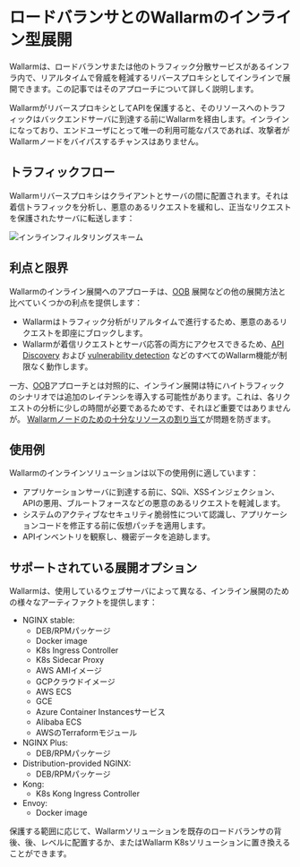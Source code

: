 # ロードバランサとのWallarmのインライン型展開

Wallarmは、ロードバランサまたは他のトラフィック分散サービスがあるインフラ内で、リアルタイムで脅威を軽減するリバースプロキシとしてインラインで展開できます。この記事ではそのアプローチについて詳しく説明します。

WallarmがリバースプロキシとしてAPIを保護すると、そのリソースへのトラフィックはバックエンドサーバに到達する前にWallarmを経由します。インラインになっており、エンドユーザにとって唯一の利用可能なパスであれば、攻撃者がWallarmノードをバイパスするチャンスはありません。

## トラフィックフロー

Wallarmリバースプロキシはクライアントとサーバの間に配置されます。それは着信トラフィックを分析し、悪意のあるリクエストを緩和し、正当なリクエストを保護されたサーバに転送します：

![インラインフィルタリングスキーム](../../images/waf-installation/load-balancing/wallarm-inline-deployment-scheme.png)

## 利点と限界

Wallarmのインライン展開へのアプローチは、[OOB](../oob/overview.ja.md) 展開などの他の展開方法と比べていくつかの利点を提供します：

* Wallarmはトラフィック分析がリアルタイムで進行するため、悪意のあるリクエストを即座にブロックします。
* Wallarmが着信リクエストとサーバ応答の両方にアクセスできるため、[API Discovery](../../about-wallarm/api-discovery.ja.md) および [vulnerability detection](../../about-wallarm/detecting-vulnerabilities.ja.md) などのすべてのWallarm機能が制限なく動作します。

一方、[OOB](../oob/overview.ja.md)アプローチとは対照的に、インライン展開は特にハイトラフィックのシナリオでは追加のレイテンシを導入する可能性があります。これは、各リクエストの分析に少しの時間が必要であるためです、それほど重要ではありませんが。 [Wallarmノードのための十分なリソースの割り当て](../../admin-en/configuration-guides/allocate-resources-for-node.ja.md)が問題を防ぎます。

## 使用例

Wallarmのインラインソリューションは以下の使用例に適しています：

* アプリケーションサーバに到達する前に、SQli、XSSインジェクション、APIの悪用、ブルートフォースなどの悪意のあるリクエストを軽減します。
* システムのアクティブなセキュリティ脆弱性について認識し、アプリケーションコードを修正する前に仮想パッチを適用します。
* APIインベントリを観察し、機密データを追跡します。

## サポートされている展開オプション

Wallarmは、使用しているウェブサーバによって異なる、インライン展開のための様々なアーティファクトを提供します：

* NGINX stable:
   * DEB/RPMパッケージ
   * Docker image
   * K8s Ingress Controller
   * K8s Sidecar Proxy
   * AWS AMIイメージ
   * GCPクラウドイメージ
   * AWS ECS
   * GCE
   * Azure Container Instancesサービス
   * Alibaba ECS
   * AWSのTerraformモジュール
* NGINX Plus:
    * DEB/RPMパッケージ
* Distribution-provided NGINX:
   * DEB/RPMパッケージ
* Kong:
   * K8s Kong Ingress Controller
* Envoy:
    * Docker image

保護する範囲に応じて、Wallarmソリューションを既存のロードバランサの背後、後、レベルに配置するか、またはWallarm K8sソリューションに置き換えることができます。

<!-- 
1. внути самих инструкйи надо в backend-server указывать адрес балансировщика?
1. specify somewhere that +++ correct real IP identification is needed.
-->